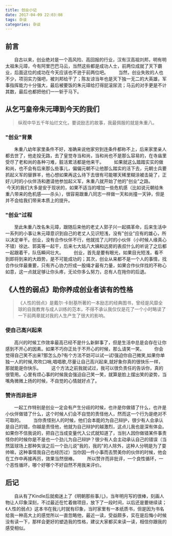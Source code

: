 ```yaml
---
title: 创业小记
date: 2017-04-09 22:03:08
tags: 杂谈
categories: 杂谈
---
```


## 前言
&#160; &#160; &#160; &#160;自古以来，创业绝对是一个高风险、高回报的行业，汉有汉高祖刘邦，明有明太祖朱元璋，今有阿里巴巴马云，当然这些都是成功人士，前两位成就了天下霸业，后面这位的成功在今天应该也不逊于前两位吧。
&#160; &#160; &#160; &#160;当然，创业失败的人也不少，项羽实力强吧，被刘邦给干了；陈友谅当年也是天下独一无二的大英雄，军事指挥能力十分强大，最后被要饭的朱元璋给打得屁滚尿流；马云的对手更是不计其数，最后也都把他们一一斩于马下。


## 从乞丐皇帝朱元璋到今天的我们

>纵观中华五千年灿烂文化，要说励志的故事，我最佩服的就是朱重八。
   
### "创业"背景
&#160; &#160; &#160; &#160;朱重八幼年家里条件不好，准确来说他家穷到连条件都称不上，后来家里亲人都去世了，他走投无路，去了皇觉寺当和尚，当和尚也不是那么容易的，在寺庙里受尽了老和尚的各种刁难，脏活累活都是他来干。
&#160; &#160; &#160; &#160;如果就这么踏踏实实的做和尚，也不会有后来那么些事儿，偏偏元朝不让他那么踏实的活下去，元朝士兵要抓起义军的替罪羊，他心想如果再这么待下去很有可能哪天稀里糊涂被击毙了，正好儿时的小伙伴汤和邀请他参加起义军，朱重八就开始了他的"创业"之路。
&#160; &#160; &#160; &#160;今天的我们大多是安于现状的，如果不适当的增加一些危机感（比如说元朝给朱重八带来的危机感——杀头），很容易跟重八同志一样做一天和尚撞一天钟，但是并不会给我们带来本质上的提升。
   
### "创业"过程
&#160; &#160; &#160; &#160;至此朱重八改名朱元璋，跟随后来他的老丈人郭子兴一起搞革命，后来生活中一系列的小事让朱元璋意识到自己的老丈人见识短浅，没有"创业"应有的雄心，所以决定单干。创业，没有合作伙伴不行，他就找了儿时的小伙伴（小时候人缘真心不错）徐达、郭英等一起干，后来七大姑八大姨和远房的表叔什么的听说了之后都一起跟着干，队伍瞬间壮大。
&#160; &#160; &#160; &#160;创业，首先是要有眼光，如果目光短浅，看不到即将到来的大趋势，是不可能成功的；其次，创业从来都不是一个人的事情，找合作伙伴最重要，只有齐心协力拧成一股绳才最有力量，如果合作伙伴找的不称心如意，这一点就足够让你头疼，无论你多么努力，总有人在拖你的后退。
   

## 《人性的弱点》助你养成创业者该有的性格

>《人性的弱点》是戴尔·卡耐基所著的一本励志的经典图书，曾经是风靡全球的自我教育与成人训练的范本，不得不承认我仅仅是花了一个小时略读了一下前两章就对我的人生产生了很大的影响。

### 使自己高兴起来
&#160; &#160; &#160; &#160;高兴的时候工作效率最高已经不是什么新鲜事了，但是生活中总是会存在让你感到不开心的因素。如果不巧你正处于不开心的时候，那么请笑一笑。
&#160; &#160; &#160; &#160;你会觉得自己笑不出来?那怎么办?有个方法不妨可以试一试!强迫你自己微笑,如果你单独一人的时候,吹吹口哨,唱唱歌,尽量让自己高兴起来,就好象你真的很快乐一样，那就能是你快乐。
&#160; &#160; &#160; &#160;这个方法之前我就试过，我可以很负责任的告诉你，真的很管用。心里有烦心事的时候我会强迫自己笑一笑，就算是脸上摆出笑的姿势，当嘴角微微上扬的时候，不自觉的心情就好点了。
   
### 赞许而非批评
&#160; &#160; &#160; &#160;一起工作特别是创业一定会有产生分歧的时候，也许是你做错了什么，也许是小伙伴做错了什么，这个时候人们会不自觉的责怪他人，然而这一个行为是绝对不可取的。
&#160; &#160; &#160; &#160;当你责怪别人的时候，他们会本能的为自己辩护，很少有人会承认是自己的错，你越是责怪他，他就为自己辩护的越激烈，这点儿我也是深有体会。如果你不信我说的，把自己当成变量代入公式就知道了，当别人因你做错某件事责怪你的时候你是不是也一个劲儿为自己辩护？很少有人会主动承认自己的错误（当然篮球场上那种失误之后一个劲儿说"我的，我的"的人除外，这种人分明是为了耍帅嘛，这种事情我自己也经历过）当你因一件小事而去赞美你的伙伴的时候，他会在工作中再接再厉，效果当然很棒。
&#160; &#160; &#160; &#160;所以赞许而非批评，一个良性循环，一个恶性循环，哪个好哪个不好自然不用我来评价。
  
   
## 后记
&#160; &#160; &#160; &#160;自从有了Kindle后就痴迷上了《明朝那些事儿》，当年明月写的很棒，刻画人物让人印象深刻，不过最近在忙着做项目，放下了一段时间，以后还是要继续读；《人性的弱点》这本书在我儿时就有印象，当时家里有一本纸质书，但是因为书名给我一种高大上的感觉所以一直忽略他，最近一读，受益颇多，实在是后悔小时候没有读一下，那样会更好的塑造我的性格，建议大家都买来读一读，相信你跟我的感受相似。